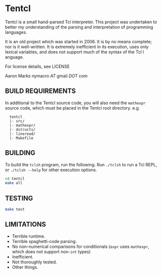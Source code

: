 # Tentcl
Tentcl is a small hand-parsed Tcl interpreter. This project was undertaken
to better my understanding of the parsing and interpretation of programming
languages.

It is an old project which was started in 2006. It is by no means complete;
nor is it well-written. It is extremely inefficient in its execution, uses
only lexical variables, and does not support much of the syntax of the Tcl
l anguage.

For license details, see LICENSE

Aaron Marks
nymacro *AT* gmail *DOT* com

## BUILD REQUIREMENTS
In additional to the Tentcl source code, you will also need the `mathexpr`
source code, which must be placed in the Tentcl root directory. e.g.

```
  tentcl
  |- src/
  |- mathexpr/
  |- dstructs/
  |- lineread/
  |- Makefile
```

## BUILDING
To build the `tclsh` program, run the following. Run `./tclsh` to run a Tcl REPL, or
`./tclsh --help` for other execution options.

```sh
cd tentcl
make all
```

## TESTING
```sh
make test
```

## LIMITATIONS
* Terrible runtime.
* Terrible spaghetti-code parsing.
* No non-numerical comparisons for conditionals (`expr` uses `mathexpr`, which does not
  support non-`int` types)
* Inefficient.
* Not thoroughly tested.
* Other things.
